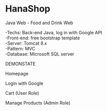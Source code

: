 # HanaShop
Java Web - Food and Drink Web

-Techs: Back-end Java, log in with Google API</br>
-Front-end: free bootstrap template</br>
-Server: Tomcat 8.x</br>
-Pattern: MVC</br>
-Database: Microsoft SQL server</br>

DEMONSTATE

Homepage

Login with Google

Cart (User Role)

Manage Products (Admin Role)
